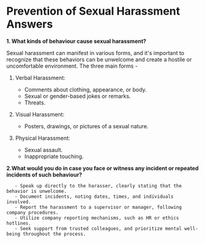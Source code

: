 # Prevention of Sexual Harassment Answers

**1. What kinds of behaviour cause sexual harassment?**

Sexual harassment can manifest in various forms, and it's important to recognize that these behaviors can be unwelcome and create a hostile or uncomfortable environment. The three main forms -

1. Verbal Harassment:
   * Comments about clothing, appearance, or body.
   * Sexual or gender-based jokes or remarks.
   * Threats.
  
2. Visual Harassment:
    * Posters, drawings, or pictures of a sexual nature.

3. Physical Harassment:
    * Sexual assault.
    * Inappropriate touching.


**2.What would you do in case you face or witness any incident or repeated incidents of such behaviour?**

       - Speak up directly to the harasser, clearly stating that the behavior is unwelcome.
       - Document incidents, noting dates, times, and individuals involved.
       - Report the harassment to a supervisor or manager, following company procedures.
       - Utilize company reporting mechanisms, such as HR or ethics hotlines.
       - Seek support from trusted colleagues, and prioritize mental well-being throughout the process.














